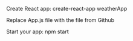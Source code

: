 Create React app:
create-react-app weatherApp

Replace App.js file with the file from Github

Start your app:
npm start